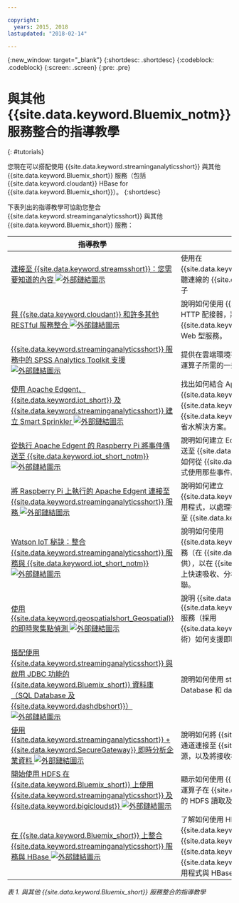 ```yaml
---

copyright:
  years: 2015, 2018
lastupdated: "2018-02-14"

---
```


<!-- Attribute definitions -->
{:new_window: target="_blank"}
{:shortdesc: .shortdesc}
{:codeblock: .codeblock}
{:screen: .screen}
{:pre: .pre}

# 與其他 {{site.data.keyword.Bluemix_notm}} 服務整合的指導教學
{: #tutorials}


您現在可以搭配使用 {{site.data.keyword.streaminganalyticsshort}} 與其他 {{site.data.keyword.Bluemix_short}} 服務（包括 {{site.data.keyword.cloudant}} HBase for {{site.data.keyword.Bluemix_short}}）。
{:shortdesc}

下表列出的指導教學可協助您整合 {{site.data.keyword.streaminganalyticsshort}} 與其他 {{site.data.keyword.Bluemix_short}} 服務：


| 指導教學| 說明|
|----------|--------|
| [連接至 {{site.data.keyword.streamsshort}}：您需要知道的內容 ![外部鏈結圖示](../../icons/launch-glyph.svg "外部鏈結圖示")](https://ibm.co/2iDHfFt) | 使用在 {{site.data.keyword.streaminganalyticsshort}} 接聽連線的 {{site.data.keyword.streamsshort}} 運算子|
| [與 {{site.data.keyword.cloudant}} 和許多其他 RESTful 服務整合 ![外部鏈結圖示](../../icons/launch-glyph.svg "外部鏈結圖示")](https://developer.ibm.com/streamsdev/docs/integrating-with-cloudant-and-many-other-restful-services/) | 說明如何使用 {{site.data.keyword.streamsshort}} HTTP 配接器，將 SPL 應用程式整合到 {{site.data.keyword.cloudant}} 和其他 RESTful、Web 型服務。|
| [{{site.data.keyword.streaminganalyticsshort}} 服務中的 SPSS Analytics Toolkit 支援 ![外部鏈結圖示](../../icons/launch-glyph.svg "外部鏈結圖示")](https://developer.ibm.com/streamsdev/docs/spss-in-bluemix-streaming-analytics-service/) | 提供在雲端環境有效使用 SPSS Analytics Toolkit 運算子所需的一些提示。|
| [使用 Apache Edgent、{{site.data.keyword.iot_short}} 及 {{site.data.keyword.streaminganalyticsshort}} 建立 Smart Sprinkler ![外部鏈結圖示](../../icons/launch-glyph.svg "外部鏈結圖示")](https://developer.ibm.com/bluemix/2016/06/01/better-analytics-with-apache-quarks/)| 找出如何結合 Apache Edgent、{{site.data.keyword.streaminganalyticsshort}}、{{site.data.keyword.iot_short}} 及其他 {{site.data.keyword.Bluemix_short}} 服務以開發省水解決方案。|
| [從執行 Apache Edgent 的 Raspberry Pi 將事件傳送至 {{site.data.keyword.iot_short_notm}} ![外部鏈結圖示](../../icons/launch-glyph.svg "外部鏈結圖示")](https://ibm.co/2BWqMou)| 說明如何建立 Edgent 應用程式來將感應器的讀數傳送至 {{site.data.keyword.iot_short_notm}}，以及如何從 {{site.data.keyword.streamsshort}} 應用程式使用那些事件。|
| [將 Raspberry Pi 上執行的 Apache Edgent 連接至 {{site.data.keyword.streaminganalyticsshort}} 服務 ![外部鏈結圖示](../../icons/launch-glyph.svg "外部鏈結圖示")](https://ibm.co/2BWXjec)| 說明如何建立 {{site.data.keyword.streaminganalyticsshort}} 應用程式，以處理從執行 Apache Edgent 的裝置傳送至 {{site.data.keyword.iot_short_notm}} 的事件。|
| [Watson IoT 秘訣：整合 {{site.data.keyword.streaminganalyticsshort}} 服務與 {{site.data.keyword.iot_short_notm}} ![外部鏈結圖示](../../icons/launch-glyph.svg "外部鏈結圖示")](https://developer.ibm.com/recipes/tutorials/integrate-ibm-streaming-analytics-service-with-watson-iot-platform/)| 說明如何使用 {{site.data.keyword.streaminganalyticsshort}} 服務（在 {{site.data.keyword.Bluemix_short}} 上提供），以在 {{site.data.keyword.iot_short_notm}} 上快速吸收、分析 IoT 裝置發佈之事件並產生關聯。|
| [使用 {{site.data.keyword.geospatialshort_Geospatial}} 的即時聚集點偵測 ![外部鏈結圖示](../../icons/launch-glyph.svg "外部鏈結圖示")](https://developer.ibm.com/bluemix/2016/05/27/real-time-hangout-detection/)	| 說明 {{site.data.keyword.Bluemix_short}} 中的 {{site.data.keyword.geospatialshort_Geospatial}} 服務（採用 {{site.data.keyword.streaminganalyticsshort}} 技術）如何支援即時停留偵測。|
| [搭配使用 {{site.data.keyword.streaminganalyticsshort}} 與啟用 JDBC 功能的 {{site.data.keyword.Bluemix_short}} 資料庫（SQL Database 及 {{site.data.keyword.dashdbshort}}）![外部鏈結圖示](../../icons/launch-glyph.svg "外部鏈結圖示")](https://developer.ibm.com/bluemix/2016/01/26/streaming-analytics-with-jdbc-enabled-databases/)	| 說明如何使用 streamsx.jdbc 工具箱與 SQL Database 和 dashDB 進行整合。|
| [使用 {{site.data.keyword.streaminganalyticsshort}} + {{site.data.keyword.SecureGateway}} 即時分析企業資料 ![外部鏈結圖示](../../icons/launch-glyph.svg "外部鏈結圖示")](https://developer.ibm.com/bluemix/2016/02/17/analyze-enterprise-data-with-streaming-analytics-secure-gateway/) | 說明如何將 {{site.data.keyword.SecureGateway}} 通道連接至 {{site.data.keyword.streamsshort}} 來源，以及將接收槽連接至運轉中的企業資料。|
| [開始使用 HDFS 在 {{site.data.keyword.Bluemix_short}} 上使用 {{site.data.keyword.streaminganalyticsshort}} 及 {{site.data.keyword.bigicloudst}} ![外部鏈結圖示](../../icons/launch-glyph.svg "外部鏈結圖示")](https://developer.ibm.com/bluemix/2016/02/26/streaming-analytics-and-biginsights-using-hdfs/)	| 顯示如何使用 {{site.data.keyword.streamsshort}} 運算子在 {{site.data.keyword.Bluemix_short}} 上的 HDFS 讀取及寫入檔案。|
| [在 {{site.data.keyword.Bluemix_short}} 上整合 {{site.data.keyword.streaminganalyticsshort}} 服務與 HBase ![外部鏈結圖示](../../icons/launch-glyph.svg "外部鏈結圖示")](https://developer.ibm.com/streamsdev/docs/integrating-streams-biginsights-hbase-service-bluemix/)| 了解如何使用 HBase for {{site.data.keyword.Bluemix_short}} 工具箱在 {{site.data.keyword.Bluemix_short}} 的 {{site.data.keyword.bigicloudst}} 中整合 {{site.data.keyword.streaminganalyticsshort}} 應用程式與 HBase 伺服器。|

*表 1. 與其他 {{site.data.keyword.Bluemix_short}} 服務整合的指導教學*
